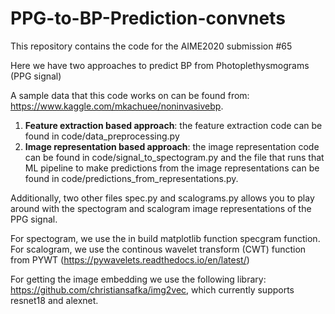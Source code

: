 # PPG-to-BP-Prediction-convnets

This repository contains the code for the AIME2020 submission #65

Here we have two approaches to predict BP from Photoplethysmograms (PPG signal)

A sample data that this code works on can be found from: https://www.kaggle.com/mkachuee/noninvasivebp.

1. **Feature extraction based approach**: the feature extraction code can be found in code/data_preprocessing.py
2. **Image representation based approach**: the image representation code can be found in code/signal_to_spectogram.py and the file that runs that ML pipeline to make predictions from the image representations can be found in code/predictions_from_representations.py. 

Additionally, two other files spec.py and scalograms.py allows you to play around with the spectogram and scalogram image representations of the PPG signal. 

For spectogram, we use the in build matplotlib function specgram function. 
For scalogram, we use the continous wavelet transform (CWT) function from PYWT (https://pywavelets.readthedocs.io/en/latest/)

For getting the image embedding we use the following library: https://github.com/christiansafka/img2vec, which currently supports resnet18 and alexnet. 
